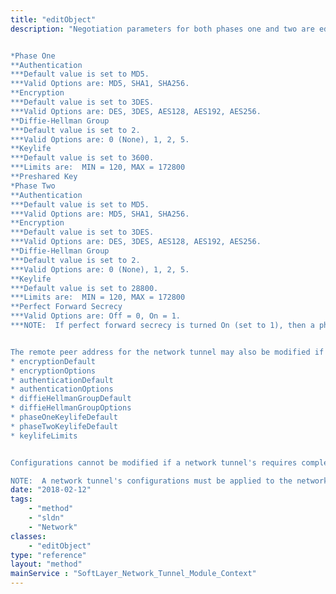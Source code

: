 ```yaml
---
title: "editObject"
description: "Negotiation parameters for both phases one and two are editable. Here are the phase one and two parameters that can modified: 


*Phase One
**Authentication
***Default value is set to MD5.
***Valid Options are: MD5, SHA1, SHA256.
**Encryption
***Default value is set to 3DES.
***Valid Options are: DES, 3DES, AES128, AES192, AES256.
**Diffie-Hellman Group
***Default value is set to 2.
***Valid Options are: 0 (None), 1, 2, 5.
**Keylife
***Default value is set to 3600.
***Limits are:  MIN = 120, MAX = 172800
**Preshared Key
*Phase Two
**Authentication
***Default value is set to MD5.
***Valid Options are: MD5, SHA1, SHA256.
**Encryption
***Default value is set to 3DES.
***Valid Options are: DES, 3DES, AES128, AES192, AES256.
**Diffie-Hellman Group
***Default value is set to 2.
***Valid Options are: 0 (None), 1, 2, 5.
**Keylife
***Default value is set to 28800.
***Limits are:  MIN = 120, MAX = 172800
**Perfect Forward Secrecy
***Valid Options are: Off = 0, On = 1.
***NOTE:  If perfect forward secrecy is turned On (set to 1), then a phase 2 diffie-hellman group is required.


The remote peer address for the network tunnel may also be modified if needed.  Invalid options will not be accepted and will cause an exception to be thrown.  There are properties that provide valid options and limits for each negotiation parameter.  Those properties are as follows: 
* encryptionDefault
* encryptionOptions
* authenticationDefault
* authenticationOptions
* diffieHellmanGroupDefault
* diffieHellmanGroupOptions
* phaseOneKeylifeDefault
* phaseTwoKeylifeDefault
* keylifeLimits


Configurations cannot be modified if a network tunnel's requires complex manual setups/configuration modifications by the SoftLayer Network department.  If the former is required, the configurations for the network tunnel will be locked until the manual configurations are complete. A network tunnel's configurations are applied via a transaction.  If a network tunnel configuration change transaction is currently running, the network tunnel's setting cannot be modified until the running transaction completes. 

NOTE:  A network tunnel's configurations must be applied to the network device in order for the modifications made to take effect. "
date: "2018-02-12"
tags:
    - "method"
    - "sldn"
    - "Network"
classes:
    - "editObject"
type: "reference"
layout: "method"
mainService : "SoftLayer_Network_Tunnel_Module_Context"
---
```

